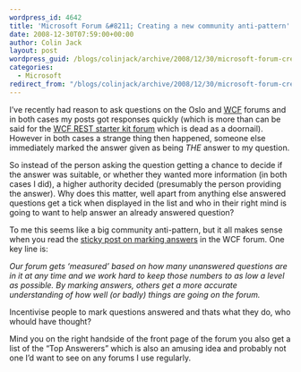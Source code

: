 ```yaml
---
wordpress_id: 4642
title: 'Microsoft Forum &#8211; Creating a new community anti-pattern'
date: 2008-12-30T07:59:00+00:00
author: Colin Jack
layout: post
wordpress_guid: /blogs/colinjack/archive/2008/12/30/microsoft-forum-creating-a-new-community-anti-pattern.aspx
categories:
  - Microsoft
redirect_from: "/blogs/colinjack/archive/2008/12/30/microsoft-forum-creating-a-new-community-anti-pattern.aspx/"
---
```

I&#8217;ve recently had reason to ask questions on the Oslo and [WCF](http://social.msdn.microsoft.com/Forums/en-US/wcf/threads/) forums and in both cases my posts got responses quickly (which is more than can be said for the [WCF REST starter kit forum](http://forums.asp.net/1180.aspx) which is dead as a doornail). However in both cases a strange thing then happened, someone else immediately&nbsp;marked the answer given as being _THE_ answer to my question.

So instead of the person asking the question getting a chance to decide if the answer was suitable, or whether they wanted more information (in both cases I did), a higher authority decided (presumably the person providing the answer). Why does this matter, well apart from anything else&nbsp;answered questions get a tick when displayed in the list and who in their right mind is going to want to help answer an already answered question?

To me this seems like a big community anti-pattern, but it all makes sense when you read the [sticky post on marking answers](http://social.msdn.microsoft.com/Forums/en-US/wcf/thread/401a101c-8518-48e6-9c9c-771f36ceae1e) in the WCF forum. One key line is:

_Our forum gets &#8216;measured&#8217; based on how many unanswered questions are in it at any time and we work hard to keep those numbers to as low a level as possible. By marking answers, others get a more accurate understanding of how well (or badly) things are going on the forum._

Incentivise people to mark questions answered and thats what they do, who whould have thought? 

Mind you on the right&nbsp;handside of the&nbsp;front page of the&nbsp;forum you also get a list of the &#8220;Top Answerers&#8221; which is also an amusing idea and probably not one I&#8217;d want to see on any forums I use regularly.